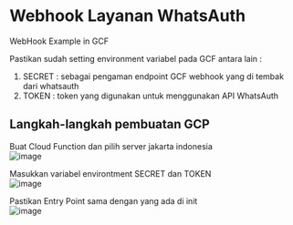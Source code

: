 # Webhook Layanan WhatsAuth
WebHook Example in GCF

Pastikan sudah setting environment variabel pada GCF antara lain :
1. SECRET : sebagai pengaman endpoint GCF webhook yang di tembak dari whatsauth
2. TOKEN : token yang digunakan untuk menggunakan API WhatsAuth

## Langkah-langkah pembuatan GCP
Buat Cloud Function dan pilih server jakarta indonesia  
![image](https://github.com/whatsauth/webhook/assets/11188109/ad72a002-b318-4475-8c85-94b266aaa4a5)

Masukkan variabel environtment SECRET dan TOKEN  
![image](https://github.com/whatsauth/webhook/assets/11188109/5ce519e9-c9ee-45aa-ad58-edd14a4c661d)

Pastikan Entry Point sama dengan yang ada di init  
![image](https://github.com/whatsauth/webhook/assets/11188109/21323f05-d32e-4fc8-91ba-7933644152ea)
